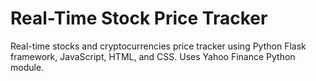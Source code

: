 # Real-Time Stock Price Tracker
Real-time stocks and cryptocurrencies price tracker using Python Flask framework, JavaScript, HTML, and CSS.
Uses Yahoo Finance Python module.
